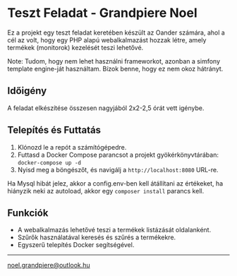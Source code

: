 # Teszt Feladat - Grandpiere Noel

Ez a projekt egy teszt feladat keretében készült az Oander számára, ahol a cél az volt, hogy egy PHP alapú webalkalmazást hozzak létre, amely termékek (monitorok) kezelését teszi lehetővé.

Note: Tudom, hogy nem lehet használni frameworkot, azonban a simfony template engine-ját használtam. Bízok benne, hogy ez nem okoz hátrányt.

## Időigény

A feladat elkészítése összesen nagyjából 2x2-2,5 órát vett igénybe.

## Telepítés és Futtatás

1. Klónozd le a repót a számítógépedre.
2. Futtasd a Docker Compose parancsot a projekt gyökérkönyvtárában: `docker-compose up -d`
3. Nyisd meg a böngészőt, és navigálj a `http://localhost:8080` URL-re.

Ha Mysql hibát jelez, akkor a config.env-ben kell átállítani az értékeket, ha hiányzik neki az autoload, akkor egy `composer install` parancs kell.

## Funkciók

- A webalkalmazás lehetővé teszi a termékek listázását oldalanként.
- Szűrők használatával keresés és szűrés a termékekre.
- Egyszerű telepítés Docker segítségével.

---

noel.grandpiere@outlook.hu